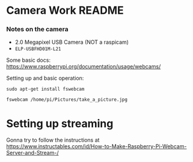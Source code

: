# Camera Work README

### Notes on the camera

 - 2.0 Megapixel USB Camera (NOT a raspicam)
 - `ELP-USBFHD01M-L21`

Some basic docs: https://www.raspberrypi.org/documentation/usage/webcams/

Setting up and basic operation:

```
sudo apt-get install fswebcam
```

```
fswebcam /home/pi/Pictures/take_a_picture.jpg
```

# Setting up streaming

Gonna try to follow the instructions at https://www.instructables.com/id/How-to-Make-Raspberry-Pi-Webcam-Server-and-Stream-/







